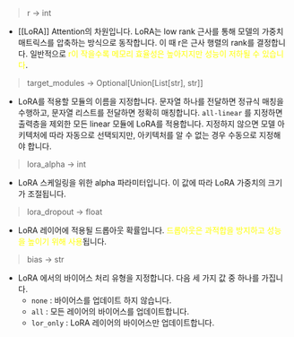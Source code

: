 > r -> int
- [[LoRA]] Attention의 차원입니다. LoRA는 low rank 근사를 통해 모델의 가중치 매트릭스를 압축하는 방식으로 동작합니다. 이 때 r은 근사 행렬의 rank를 결정합니다. 일반적으로 <font color="#ffff00">r이 작을수록 메모리 효율성은 높아지지만 성능이 저하될 수 있습니다</font>.

> target_modules -> Optional[Union[List[str], str]]
- LoRA를 적용할 모듈의 이름을 지정합니다. 문자열 하나를 전달하면 정규식 매칭을 수행하고, 문자열 리스트를 전달하면 정확히 매칭합니다. `all-linear` 를 지정하면 출력층을 제외한 모든 linear 모듈에 LoRA를 적용합니다. 지정하지 않으면 모델 아키텍처에 따라 자동으로 선택되지만, 아키텍처를 알 수 없는 경우 수동으로 지정해야 합니다.

> lora_alpha -> int
- LoRA 스케일링을 위한 alpha 파라미터입니다. 이 값에 따라 LoRA 가중치의 크기가 조절됩니다.

> lora_dropout -> float
- LoRA 레이어에 적용될 드롭아웃 확률입니다. <font color="#ffff00">드롭아웃은 과적합을 방지하고 성능을 높이기 위해 사용</font>됩니다. 

> bias -> str
- LoRA 에서의 바이어스 처리 유형을 지정합니다. 다음 세 가지 값 중 하나를 가집니다.
	-  `none` : 바이어스를 업데이트 하지 않습니다.
	- `all` : 모든 레이어의 바이어스를 업데이트합니다.
	- `lor_only` : LoRA 레이어의 바이어스만 업데이트합니다.
